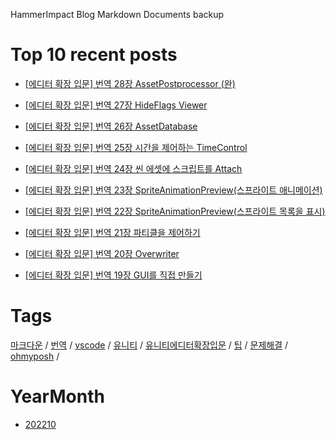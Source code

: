 HammerImpact Blog Markdown Documents backup

# Top 10 recent posts

- [[에디터 확장 입문] 번역 28장 AssetPostprocessor (완)](posts/20221017/20221017033824/index.md)

- [[에디터 확장 입문] 번역 27장 HideFlags Viewer](posts/20221017/20221017033424/index.md)

- [[에디터 확장 입문] 번역 26장 AssetDatabase](posts/20221017/20221017033151/index.md)

- [[에디터 확장 입문] 번역 25장 시간을 제어하는 TimeControl](posts/20221017/20221017032927/index.md)

- [[에디터 확장 입문] 번역 24장 씬 에셋에 스크립트를 Attach](posts/20221017/20221017032538/index.md)

- [[에디터 확장 입문] 번역 23장 SpriteAnimationPreview(스프라이트 애니메이션)](posts/20221017/20221017030038/index.md)

- [[에디터 확장 입문] 번역 22장 SpriteAnimationPreview(스프라이트 목록을 표시)](posts/20221017/20221017025626/index.md)

- [[에디터 확장 입문] 번역 21장 파티클을 제어하기](posts/20221017/20221017024819/index.md)

- [[에디터 확장 입문] 번역 20장 Overwriter](posts/20221017/20221017024202/index.md)

- [[에디터 확장 입문] 번역 19장 GUI를 직접 만들기](posts/20221017/20221017023355/index.md)

# Tags

[마크다운](links_tag.md#마크다운) / [번역](links_tag.md#번역) / [vscode](links_tag.md#vscode) / [유니티](links_tag.md#유니티) / [유니티에디터확장입문](links_tag.md#유니티에디터확장입문) / [팁](links_tag.md#팁) / [문제해결](links_tag.md#문제해결) / [ohmyposh](links_tag.md#ohmyposh) / 

# YearMonth

- [202210](links_date.md#202210)



